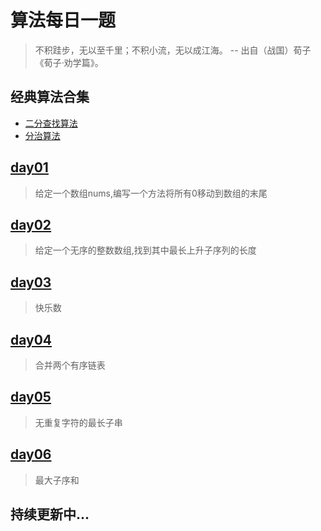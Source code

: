 # 算法每日一题

> 不积跬步，无以至千里；不积小流，无以成江海。
> -- 出自（战国）荀子《荀子·劝学篇》。

## 经典算法合集
* [二分查找算法](https://github.com/fimi2008/algorithm-every-day/tree/master/src/main/java/top/lionxxw/learn/algorithm/classical/BinarySearchNonRecursive.java)
* [分治算法](https://github.com/fimi2008/algorithm-every-day/tree/master/src/main/java/top/lionxxw/learn/algorithm/classical/HanoiTower.java)


## [day01](https://github.com/fimi2008/algorithm-every-day/tree/master/src/main/java/top/lionxxw/learn/algorithm/leetcode/Day01.java)
> 给定一个数组nums,编写一个方法将所有0移动到数组的末尾

## [day02](https://github.com/fimi2008/algorithm-every-day/tree/master/src/main/java/top/lionxxw/learn/algorithm/leetcode/Day02.java)
> 给定一个无序的整数数组,找到其中最长上升子序列的长度

## [day03](https://github.com/fimi2008/algorithm-every-day/tree/master/src/main/java/top/lionxxw/learn/algorithm/leetcode/Day03.java)
> 快乐数

## [day04](https://github.com/fimi2008/algorithm-every-day/tree/master/src/main/java/top/lionxxw/learn/algorithm/leetcode/Day04.java)
> 合并两个有序链表

## [day05](https://github.com/fimi2008/algorithm-every-day/tree/master/src/main/java/top/lionxxw/learn/algorithm/leetcode/Day05.java)
> 无重复字符的最长子串

## [day06](https://github.com/fimi2008/algorithm-every-day/tree/master/src/main/java/top/lionxxw/learn/algorithm/leetcode/Day06.java)
> 最大子序和

## 持续更新中...
